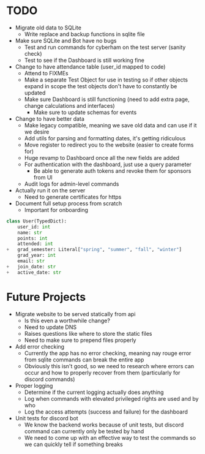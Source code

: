 # TODO

-   Migrate old data to SQLite
    -   Write replace and backup functions in sqlite file
-   Make sure SQLite and Bot have no bugs
    -   Test and run commands for cyberham on the test server (sanity check)
    -   Test to see if the Dashboard is still working fine
-   Change to have attendance table (user_id mapped to code)
    -   Attend to FIXMEs
    -   Make a separate Test Object for use in testing so if other objects expand in scope the test objects don't have to constantly be updated
    -   Make sure Dashboard is still functioning (need to add extra page, change calculations and interfaces)
        -   Make sure to update schemas for events
-   Change to have better data
    -   Make legacy compatible, meaning we save old data and can use if it we desire
    -   Add utils for parsing and formatting dates, it's getting ridiculous
    -   Move register to redirect you to the website (easier to create forms for)
    -   Huge revamp to Dashboard once all the new fields are added
    -   For authentication with the dashboard, just use a query parameter
        -   Be able to generate auth tokens and revoke them for sponsors from UI
    -   Audit logs for admin-level commands
-   Actually run it on the server
    -   Need to generate certificates for https
-   Document full setup process from scratch
    -   Important for onboarding

```python
class User(TypedDict):
    user_id: int
    name: str
    points: int
    attended: int
+   grad_semester: Literal["spring", "summer", "fall", "winter"]
    grad_year: int
    email: str
+   join_date: str
+   active_date: str
```

# Future Projects

-   Migrate website to be served statically from api
    -   Is this even a worthwhile change?
    -   Need to update DNS
    -   Raises questions like where to store the static files
    -   Need to make sure to prepend files properly
-   Add error checking
    -   Currently the app has no error checking, meaning nay rouge error from sqlite commands can break the entire app
    -   Obviously this isn't good, so we need to research where errors can occur and how to properly recover from them (particularly for discord commands)
-   Proper logging
    -   Determine if the current logging actually does anything
    -   Log when commands with elevated privileged rights are used and by who
    -   Log the access attempts (success and failure) for the dashboard
-   Unit tests for discord bot
    -   We know the backend works because of unit tests, but discord command can currently only be tested by hand
    -   We need to come up with an effective way to test the commands so we can quickly tell if something breaks
